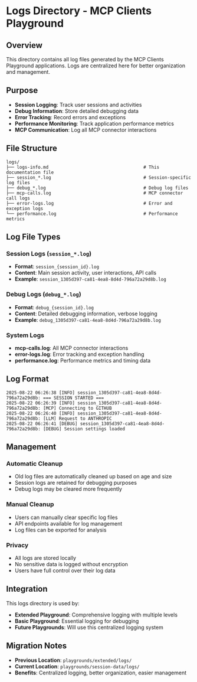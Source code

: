 # Logs Directory - MCP Clients Playground

## Overview

This directory contains all log files generated by the MCP Clients Playground applications. Logs are centralized here for better organization and management.

## Purpose

- **Session Logging**: Track user sessions and activities
- **Debug Information**: Store detailed debugging data
- **Error Tracking**: Record errors and exceptions
- **Performance Monitoring**: Track application performance metrics
- **MCP Communication**: Log all MCP connector interactions

## File Structure

```
logs/
├── logs-info.md                                    # This documentation file
├── session_*.log                                   # Session-specific log files
├── debug_*.log                                     # Debug log files
├── mcp-calls.log                                   # MCP connector call logs
├── error-logs.log                                  # Error and exception logs
└── performance.log                                 # Performance metrics
```

## Log File Types

### Session Logs (`session_*.log`)
- **Format**: `session_{session_id}.log`
- **Content**: Main session activity, user interactions, API calls
- **Example**: `session_1305d397-ca81-4ea8-8d4d-796a72a29d8b.log`

### Debug Logs (`debug_*.log`)
- **Format**: `debug_{session_id}.log`
- **Content**: Detailed debugging information, verbose logging
- **Example**: `debug_1305d397-ca81-4ea8-8d4d-796a72a29d8b.log`

### System Logs
- **mcp-calls.log**: All MCP connector interactions
- **error-logs.log**: Error tracking and exception handling
- **performance.log**: Performance metrics and timing data

## Log Format

```
2025-08-22 06:26:38 [INFO] session_1305d397-ca81-4ea8-8d4d-796a72a29d8b: === SESSION STARTED ===
2025-08-22 06:26:39 [INFO] session_1305d397-ca81-4ea8-8d4d-796a72a29d8b: [MCP] Connecting to GITHUB
2025-08-22 06:26:40 [INFO] session_1305d397-ca81-4ea8-8d4d-796a72a29d8b: [LLM] Request to ANTHROPIC
2025-08-22 06:26:41 [DEBUG] session_1305d397-ca81-4ea8-8d4d-796a72a29d8b: [DEBUG] Session settings loaded
```

## Management

### Automatic Cleanup
- Old log files are automatically cleaned up based on age and size
- Session logs are retained for debugging purposes
- Debug logs may be cleared more frequently

### Manual Cleanup
- Users can manually clear specific log files
- API endpoints available for log management
- Log files can be exported for analysis

### Privacy
- All logs are stored locally
- No sensitive data is logged without encryption
- Users have full control over their log data

## Integration

This logs directory is used by:
- **Extended Playground**: Comprehensive logging with multiple levels
- **Basic Playground**: Essential logging for debugging
- **Future Playgrounds**: Will use this centralized logging system

## Migration Notes

- **Previous Location**: `playgrounds/extended/logs/`
- **Current Location**: `playgrounds/session-data/logs/`
- **Benefits**: Centralized logging, better organization, easier management
